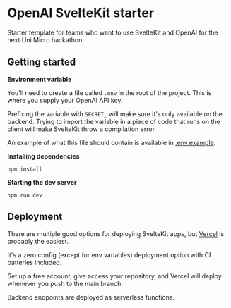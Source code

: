 # OpenAI SvelteKit starter

Starter template for teams who want to use SvelteKit and OpenAI for the next Uni Micro hackathon.


## Getting started

**Environment variable**

You'll need to create a file called `.env` in the root of the project. This is where you supply your OpenAI API key.

Prefixing the variable with `SECRET_` will make sure it's only available on the backend. Trying to import the variable in a piece of code that runs on the client will make SvelteKit throw a compilation error.

An example of what this file should contain is available in [.env.example](.env.example).


**Installing dependencies** 

```
npm install
```

**Starting the dev server**

```
npm run dev
```

## Deployment

There are multiple good options for deploying SvelteKit apps, but [Vercel](https://vercel.com/) is probably the easiest.

It's a zero config (except for env variables) deployment option with CI batteries included. 

Set up a free account, give access your repository, and Vercel will deploy whenever you push to the main branch.

Backend endpoints are deployed as serverless functions.
